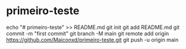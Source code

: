 # primeiro-teste
echo "# primeiro-teste" >> README.md
git init
git add README.md
git commit -m "first commit"
git branch -M main
git remote add origin https://github.com/Maiconxd/primeiro-teste.git
git push -u origin main
